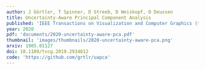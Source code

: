 ```yaml
---
author: J Görtler, T Spinner, D Streeb, D Weiskopf, O Deussen
title: Uncertainty-Aware Principal Component Analysis
published: 'IEEE Transactions on Visualization and Computer Graphics (to appear)'
year: 2020
pdf: 'documents/2020-uncertainty-aware-pca.pdf'
thumbnail: 'images/thumbnails/2020-uncertainty-aware-pca.png'
arxiv: 1905.01127
doi: 10.1109/tvcg.2019.2934812
code: 'https://github.com/grtlr/uapca'
---
```


